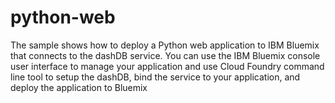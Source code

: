 # python-web
The sample shows how to deploy a Python web application to IBM Bluemix that connects to the dashDB service. You can use the IBM Bluemix console user interface to manage your application and use Cloud Foundry command line tool to setup the dashDB, bind the service to your application, and deploy the application to Bluemix
